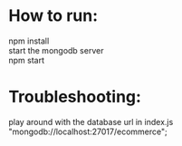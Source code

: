 # How to run:
npm install \
start the mongodb server \
npm start

# Troubleshooting:
play around with the database url in index.js "mongodb://localhost:27017/ecommerce";
